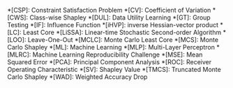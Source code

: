 *[CSP]: Constraint Satisfaction Problem
*[CV]: Coefficient of Variation
*[CWS]: Class-wise Shapley
*[DUL]: Data Utility Learning
*[GT]: Group Testing
*[IF]: Influence Function
*[iHVP]: inverse Hessian-vector product
*[LC]: Least Core
*[LiSSA]: Linear-time Stochastic Second-order Algorithm
*[LOO]: Leave-One-Out
*[MCLC]: Monte Carlo Least Core
*[MCS]: Monte Carlo Shapley
*[ML]: Machine Learning
*[MLP]: Multi-Layer Perceptron
*[MLRC]: Machine Learning Reproducibility Challenge
*[MSE]: Mean Squared Error
*[PCA]: Principal Component Analysis
*[ROC]: Receiver Operating Characteristic
*[SV]: Shapley Value
*[TMCS]: Truncated Monte Carlo Shapley
*[WAD]: Weighted Accuracy Drop
